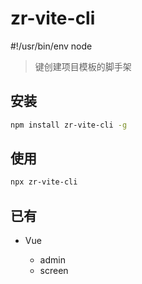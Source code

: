# zr-vite-cli


#!/usr/bin/env node

> 键创建项目模板的脚手架

## 安装

```sh
npm install zr-vite-cli -g
```

## 使用

```sh
npx zr-vite-cli
```

## 已有

- Vue

  - admin
  - screen

